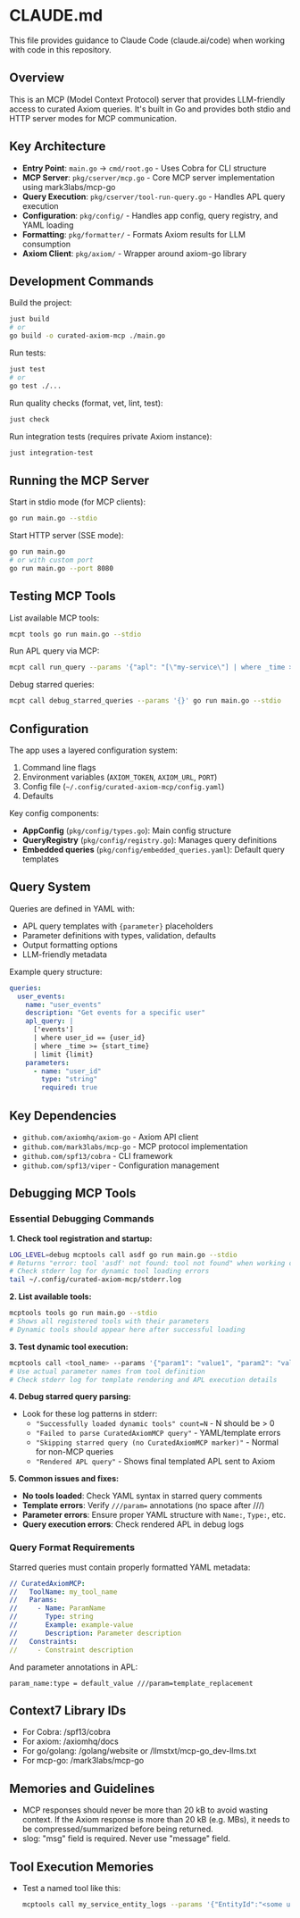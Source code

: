 # CLAUDE.md

This file provides guidance to Claude Code (claude.ai/code) when working with code in this repository.

## Overview

This is an MCP (Model Context Protocol) server that provides LLM-friendly access to curated Axiom queries. It's built in Go and provides both stdio and HTTP server modes for MCP communication.

## Key Architecture

- **Entry Point**: `main.go` → `cmd/root.go` - Uses Cobra for CLI structure
- **MCP Server**: `pkg/cserver/mcp.go` - Core MCP server implementation using mark3labs/mcp-go
- **Query Execution**: `pkg/cserver/tool-run-query.go` - Handles APL query execution
- **Configuration**: `pkg/config/` - Handles app config, query registry, and YAML loading
- **Formatting**: `pkg/formatter/` - Formats Axiom results for LLM consumption
- **Axiom Client**: `pkg/axiom/` - Wrapper around axiom-go library

## Development Commands

Build the project:
```bash
just build
# or
go build -o curated-axiom-mcp ./main.go
```

Run tests:
```bash
just test
# or
go test ./...
```

Run quality checks (format, vet, lint, test):
```bash
just check
```

Run integration tests (requires private Axiom instance):
```bash
just integration-test
```

## Running the MCP Server

Start in stdio mode (for MCP clients):
```bash
go run main.go --stdio
```

Start HTTP server (SSE mode):
```bash
go run main.go
# or with custom port
go run main.go --port 8080
```

## Testing MCP Tools

List available MCP tools:
```bash
mcpt tools go run main.go --stdio
```

Run APL query via MCP:
```bash
mcpt call run_query --params '{"apl": "[\"my-service\"] | where _time > ago(1h) | count"}' go run main.go --stdio
```

Debug starred queries:
```bash
mcpt call debug_starred_queries --params '{}' go run main.go --stdio
```

## Configuration

The app uses a layered configuration system:
1. Command line flags
2. Environment variables (`AXIOM_TOKEN`, `AXIOM_URL`, `PORT`)
3. Config file (`~/.config/curated-axiom-mcp/config.yaml`)
4. Defaults

Key config components:
- **AppConfig** (`pkg/config/types.go`): Main config structure
- **QueryRegistry** (`pkg/config/registry.go`): Manages query definitions
- **Embedded queries** (`pkg/config/embedded_queries.yaml`): Default query templates

## Query System

Queries are defined in YAML with:
- APL query templates with `{parameter}` placeholders
- Parameter definitions with types, validation, defaults
- Output formatting options
- LLM-friendly metadata

Example query structure:
```yaml
queries:
  user_events:
    name: "user_events"
    description: "Get events for a specific user"
    apl_query: |
      ['events']
      | where user_id == {user_id}
      | where _time >= {start_time}
      | limit {limit}
    parameters:
      - name: "user_id"
        type: "string"
        required: true
```

## Key Dependencies

- `github.com/axiomhq/axiom-go` - Axiom API client
- `github.com/mark3labs/mcp-go` - MCP protocol implementation
- `github.com/spf13/cobra` - CLI framework
- `github.com/spf13/viper` - Configuration management

## Debugging MCP Tools

### Essential Debugging Commands

**1. Check tool registration and startup:**
```bash
LOG_LEVEL=debug mcptools call asdf go run main.go --stdio
# Returns "error: tool 'asdf' not found: tool not found" when working correctly
# Check stderr log for dynamic tool loading errors
tail ~/.config/curated-axiom-mcp/stderr.log
```

**2. List available tools:**
```bash
mcptools tools go run main.go --stdio
# Shows all registered tools with their parameters
# Dynamic tools should appear here after successful loading
```

**3. Test dynamic tool execution:**
```bash
mcptools call <tool_name> --params '{"param1": "value1", "param2": "value2"}' go run main.go --stdio
# Use actual parameter names from tool definition
# Check stderr log for template rendering and APL execution details
```

**4. Debug starred query parsing:**
- Look for these log patterns in stderr:
  - `"Successfully loaded dynamic tools" count=N` - N should be > 0
  - `"Failed to parse CuratedAxiomMCP query"` - YAML/template errors
  - `"Skipping starred query (no CuratedAxiomMCP marker)"` - Normal for non-MCP queries
  - `"Rendered APL query"` - Shows final templated APL sent to Axiom

**5. Common issues and fixes:**
- **No tools loaded**: Check YAML syntax in starred query comments
- **Template errors**: Verify `///param=` annotations (no space after ///)
- **Parameter errors**: Ensure proper YAML structure with `Name:`, `Type:`, etc.
- **Query execution errors**: Check rendered APL in debug logs

### Query Format Requirements

Starred queries must contain properly formatted YAML metadata:

```yaml
// CuratedAxiomMCP:
//   ToolName: my_tool_name
//   Params:
//     - Name: ParamName
//       Type: string
//       Example: example-value
//       Description: Parameter description
//   Constraints:
//     - Constraint description
```

And parameter annotations in APL:
```apl
param_name:type = default_value ///param=template_replacement
```

## Context7 Library IDs

- For Cobra: /spf13/cobra
- For axiom: /axiomhq/docs
- For go/golang: /golang/website or /llmstxt/mcp-go_dev-llms.txt
- For mcp-go: /mark3labs/mcp-go

## Memories and Guidelines

- MCP responses should never be more than 20 kB to avoid wasting context. If the Axiom response is more than 20 kB (e.g. MBs), it needs to be compressed/summarized before being returned.
- slog: "msg" field is required. Never use "message" field.

## Tool Execution Memories

- Test a named tool like this:
  ```bash
  mcptools call my_service_entity_logs --params '{"EntityId":"<some uuid>", "StartTime": "2025-06-28T21:00:00Z", "EndTime":"2025-06-28T23:00:00Z"}' go run main.go --stdio
  ```